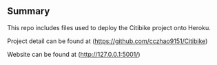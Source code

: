 ## Summary
This repo includes files used to deploy the Citibike project onto Heroku.

Project detail can be found at (https://github.com/cczhao9151/Citibike)

Website can be found at (http://127.0.0.1:5001/)
